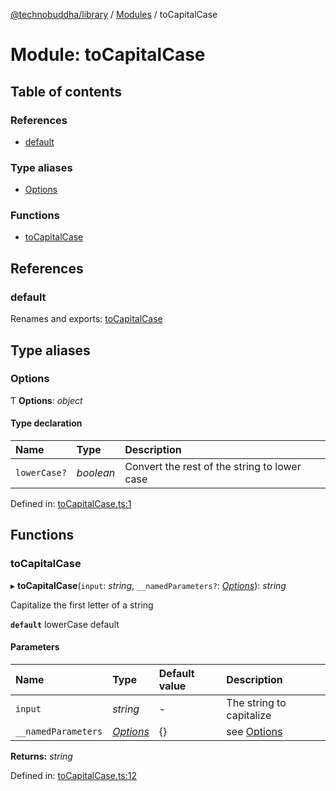 [@technobuddha/library](../../README.md) / [Modules](../Modules.md) / toCapitalCase

# Module: toCapitalCase

## Table of contents

### References

- [default](tocapitalcase.md#default)

### Type aliases

- [Options](tocapitalcase.md#options)

### Functions

- [toCapitalCase](tocapitalcase.md#tocapitalcase)

## References

### default

Renames and exports: [toCapitalCase](tocapitalcase.md#tocapitalcase)

## Type aliases

### Options

Ƭ **Options**: *object*

#### Type declaration

| Name | Type | Description |
| :------ | :------ | :------ |
| `lowerCase?` | *boolean* | Convert the rest of the string to lower case |

Defined in: [toCapitalCase.ts:1](../../src/toCapitalCase.ts#L1)

## Functions

### toCapitalCase

▸ **toCapitalCase**(`input`: *string*, `__namedParameters?`: [*Options*](tocapitalcase.md#options)): *string*

Capitalize the first letter of a string

**`default`** lowerCase default

#### Parameters

| Name | Type | Default value | Description |
| :------ | :------ | :------ | :------ |
| `input` | *string* | - | The string to capitalize |
| `__namedParameters` | [*Options*](tocapitalcase.md#options) | {} | see [Options](tocapitalcase.md#options) |

**Returns:** *string*

Defined in: [toCapitalCase.ts:12](../../src/toCapitalCase.ts#L12)

